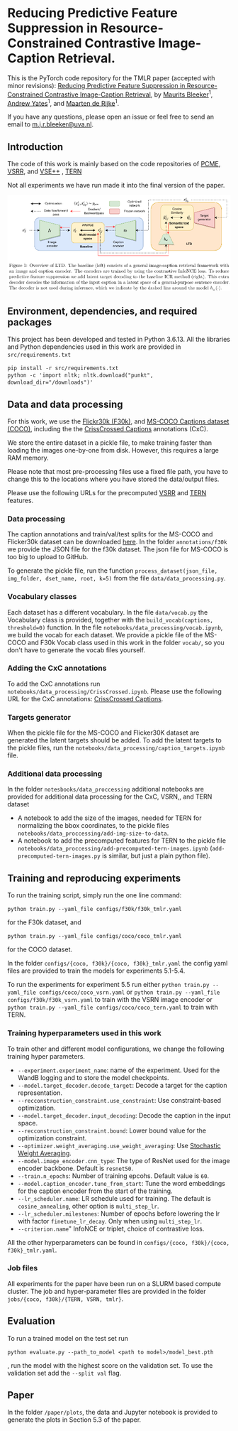 #  Reducing Predictive Feature Suppression in Resource-Constrained Contrastive Image-Caption Retrieval.

This is the PyTorch code repository for the TMLR paper (accepted with minor revisions): [Reducing Predictive Feature Suppression in Resource-Constrained Contrastive Image-Caption Retrieval](https://openreview.net/forum?id=T1XtOqrVKn), by [Maurits Bleeker](https://mauritsbleeker.github.io)<sup>1</sup>, [Andrew Yates](https://andrewyates.net)<sup>1</sup>, and [Maarten de Rijke](https://staff.fnwi.uva.nl/m.derijke/)<sup>1</sup>.

If you have any questions, please open an issue or feel free to send an email to m.j.r.bleeker@uva.nl.

## Introduction

The code of this work is mainly based on the code repositories of [PCME](https://github.com/naver-ai/pcme), [VSRR](https://github.com/KunpengLi1994/VSRN), and [VSE++](https://github.com/fartashf/vsepp) , [TERN](https://github.com/mesnico/TERN) 

Not all experiments we have run made it into the final version of the paper.


![alt text](paper/images/overview.png)

## Environment, dependencies, and required packages

This project has been developed and tested in Python 3.6.13.
All the libraries and Python dependencies used in this work are provided in `src/requirements.txt`

```
pip install -r src/requirements.txt
python -c 'import nltk; nltk.download("punkt", download_dir="/downloads")'
```
 
## Data and data processing

For this work, we use the [Flickr30k (F30k)](https://shannon.cs.illinois.edu/DenotationGraph/), and [MS-COCO Captions dataset (COCO)](https://github.com/tylin/coco-caption), including the the [CrissCrossed Captions](https://github.com/google-research-datasets/Crisscrossed-Captions) annotations (CxC).

We store the entire dataset in a pickle file, to make training faster than loading the images one-by-one from disk. However, this requires a large RAM memory.

Please note that most pre-processing files use a fixed file path, you have to change this to the locations where you have stored the data/output files. 

Please use the following URLs for the precomputed [VSRR](https://github.com/KunpengLi1994/VSRN) and [TERN](https://github.com/mesnico/TERN) features.

### Data processing

The caption annotations and train/val/test splits for the MS-COCO and Flicker30k dataset can be downloaded [here](http://cs.stanford.edu/people/karpathy/deepimagesent/caption_datasets.zip).
In the folder `annotations/f30k` we provide the JSON file for the f30k dataset. The json file for MS-COCO is too big to upload to GitHub. 

To generate the pickle file, run the function `process_dataset(json_file, img_folder, dset_name, root, k=5)`  from the file `data/data_processing.py`.   

### Vocabulary classes 

Each dataset has a different vocabulary. In the file `data/vocab.py` the Vocabulary class is provided, together with the `build_vocab(captions, threshold=0)` function. 
In the file `notebooks/data_processing/vocab.ipynb`, we build the vocab for each dataset.
We provide a pickle file of the MS-COCO and F30k Vocab class used in this work in the folder `vocab/`, so you don't have to generate the vocab files yourself.

### Adding the CxC annotations

To add the CxC annotations run `notebooks/data_processing/CrissCrossed.ipynb`.
Please use the following URL for the CxC annotations: [CrissCrossed Captions](https://github.com/google-research-datasets/Crisscrossed-Captions/tree/master/data).


### Targets generator

When the pickle file for the MS-COCO and Flicker30K dataset are generated the latent targets should be added.
To add the latent targets to the pickle files, run the `notebooks/data_processing/caption_targets.ipynb` file.

### Additional data processing 

In the folder `notesbooks/data_proccessing` additional notebooks are provided for additional data processing for the CxC, VSRN,, and TERN dataset

- A notebook to add the size of the images, needed for TERN for normalizing the bbox coordinates, to the pickle files ` notebooks/data_proccessing/add-img-size-to-data`.
- A notebook to add the precomputed features for TERN to the pickle file `notebooks/data_proccessing/add-precomputed-tern-images.ipynb` (`add-precomputed-tern-images.py` is similar, but just a plain python file).

## Training and reproducing experiments 

To run the training script, simply run the one line command:
 
 ```
 python train.py --yaml_file configs/f30k/f30k_tmlr.yaml
 ```
 
for the F30k dataset, and
```
python train.py --yaml_file configs/coco/coco_tmlr.yaml
```
for the COCO dataset.

In the folder `configs/{coco, f30k}/{coco, f30k}_tmlr.yaml` the config yaml files are provided to train the models for experiments 5.1-5.4.

To run the experiments for experiment 5.5 run either `python train.py --yaml_file configs/coco/coco_vsrn.yaml` or  `python train.py --yaml_file configs/f30k/f30k_vsrn.yaml` to train with the VSRN image encoder or `python train.py --yaml_file configs/coco/coco_tern.yaml` to train with TERN.

### Training hyperparameters used in this work

To train other and different model configurations, we change the following training hyper parameters.
 
- `--experiment.experiment_name`: name of the experiment. Used for the WandB logging and to store the model checkpoints.
- `--model.target_decoder.decode_target`: Decode a target for the caption representation.
- `--recconstruction_constraint.use_constraint`:  Use constraint-based optimization.
- `--model.target_decoder.input_decoding`: Decode the caption in the input space.
- `--recconstruction_constraint.bound`: Lower bound value for the optimization constraint. 
- `--optimizer.weight_averaging.use_weight_averaging`: Use [Stochastic Weight Averaging](https://pytorch.org/blog/stochastic-weight-averaging-in-pytorch/). 
- `--model.image_encoder.cnn_type`: The type of ResNet used for the image encoder backbone. Default is `resnet50`.
- `--train.n_epochs`: Number of training epcohs. Default value is `60`.
- `--model.caption_encoder.tune_from_start`: Tune the word embeddings for the caption encoder from the start of the training.
- `--lr_scheduler.name`: LR schedule used for training. The default is `cosine_annealing`, other option is `multi_step_lr`.
- `--lr_scheduler.milestones`: Number of epochs before lowering the lr with factor `finetune_lr_decay`. Only when using `multi_step_lr`.
- `--criterion.name`" InfoNCE or triplet, choice of contrastive loss.

All the other hyperparameters can be found in `configs/{coco, f30k}/{coco, f30k}_tmlr.yaml`. 

### Job files

All experiments for the paper have been run on a SLURM based compute cluster.
The job and hyper-parameter files are provided in the folder `jobs/{coco, f30k}/{TERN, VSRN, tmlr}`.

## Evaluation

To run a trained model on the test set run 
```
python evaluate.py --path_to_model <path to model>/model_best.pth
```
, run the model with the highest score on the validation set.
To use the validation set add the `--split val` flag. 

## Paper 

In the folder `/paper/plots`, the data and Jupyter notebook is provided to generate the plots in Section 5.3 of the paper.
